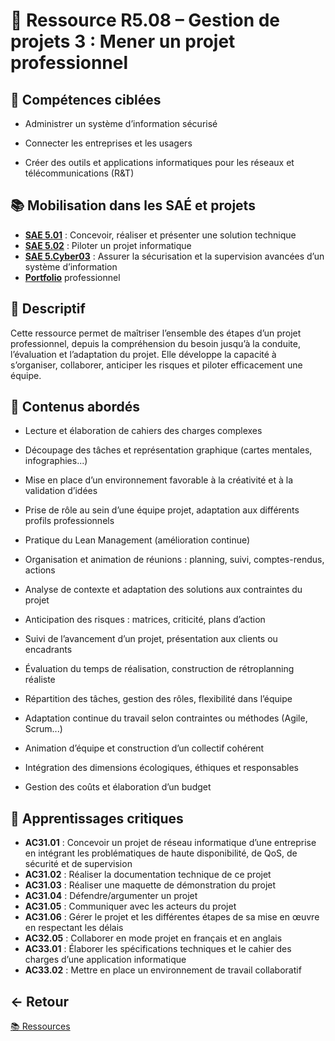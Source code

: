 # 📘 Ressource R5.08 – Gestion de projets 3 : Mener un projet professionnel

## 🎯 Compétences ciblées

- Administrer un système d’information sécurisé
  
- Connecter les entreprises et les usagers
  
- Créer des outils et applications informatiques pour les réseaux et télécommunications (R&T)

## 📚 Mobilisation dans les SAÉ et projets

- **[SAE 5.01](https://github.com/ThomasRubio/Portfolio/blob/main/SAE/SAE_5.01/README.md)** : Concevoir, réaliser et présenter une solution technique
- **[SAE 5.02](https://github.com/ThomasRubio/Portfolio/blob/main/SAE/SAE_5.02/README.md)** : Piloter un projet informatique
- **[SAE 5.Cyber03](https://github.com/ThomasRubio/Portfolio/blob/main/SAE/SAE_5.Cyber.03/README.md)** : Assurer la sécurisation et la supervision avancées d’un système d’information
- **[Portfolio](https://github.com/ThomasRubio/Portfolio/blob/main/README.md)** professionnel

## 📝 Descriptif

Cette ressource permet de maîtriser l’ensemble des étapes d’un projet professionnel, depuis la compréhension du besoin jusqu’à la conduite, l’évaluation et l’adaptation du projet.
Elle développe la capacité à s’organiser, collaborer, anticiper les risques et piloter efficacement une équipe.

## 📖 Contenus abordés

- Lecture et élaboration de cahiers des charges complexes

- Découpage des tâches et représentation graphique (cartes mentales, infographies...)

- Mise en place d’un environnement favorable à la créativité et à la validation d’idées

- Prise de rôle au sein d’une équipe projet, adaptation aux différents profils professionnels

- Pratique du Lean Management (amélioration continue)

- Organisation et animation de réunions : planning, suivi, comptes-rendus, actions

- Analyse de contexte et adaptation des solutions aux contraintes du projet

- Anticipation des risques : matrices, criticité, plans d’action

- Suivi de l’avancement d’un projet, présentation aux clients ou encadrants

- Évaluation du temps de réalisation, construction de rétroplanning réaliste

- Répartition des tâches, gestion des rôles, flexibilité dans l’équipe

- Adaptation continue du travail selon contraintes ou méthodes (Agile, Scrum...)

- Animation d’équipe et construction d’un collectif cohérent

- Intégration des dimensions écologiques, éthiques et responsables

- Gestion des coûts et élaboration d’un budget

## 🧠 Apprentissages critiques

- **AC31.01** : Concevoir un projet de réseau informatique d’une entreprise en intégrant les problématiques de haute disponibilité, de QoS, de sécurité et de supervision
- **AC31.02** : Réaliser la documentation technique de ce projet
- **AC31.03** : Réaliser une maquette de démonstration du projet
- **AC31.04** : Défendre/argumenter un projet
- **AC31.05** : Communiquer avec les acteurs du projet
- **AC31.06** : Gérer le projet et les différentes étapes de sa mise en œuvre en respectant les délais 
- **AC32.05** : Collaborer en mode projet en français et en anglais
- **AC33.01** : Élaborer les spécifications techniques et le cahier des charges d’une application informatique
- **AC33.02** : Mettre en place un environnement de travail collaboratif

## ← Retour

[📚 Ressources](https://github.com/ThomasRubio/Portfolio/blob/main/RESSOURCES/README.md)

